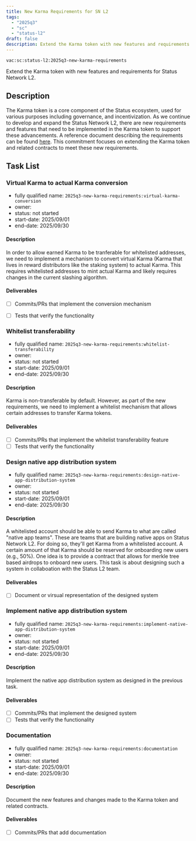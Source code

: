 ```yaml
---
title: New Karma Requirements for SN L2
tags:
  - "2025q3"
  - "sc"
  - "status-l2"
draft: false
description: Extend the Karma token with new features and requirements for Status Network L2.
---
```


`vac:sc:status-l2:2025q3-new-karma-requirements`

Extend the Karma token with new features and requirements for Status Network L2.

## Description

The Karma token is a core component of the Status ecosystem, 
used for various purposes including governance, 
and incentivization. 
As we continue to develop and expand the Status Network L2,
there are new requirements and features that need to be implemented in the Karma token to support these advancements.
A reference document describing the requirements can be found [here](https://www.notion.so/Product-Requirements-Document-PRD-Karma-Architecture-25d8f96fb65c8010aa43f867e85c8e21).
This commitment focuses on extending the Karma token and related contracts to meet these new requirements.

## Task List


### Virtual Karma to actual Karma conversion
* fully qualified name: `2025q3-new-karma-requirements:virtual-karma-conversion`
* owner: 
* status: not started
* start-date: 2025/09/01
* end-date: 2025/09/30

#### Description

In order to allow earned Karma to be tranferable for whitelisted addresses,
we need to implement a mechanism to convert virtual Karma (Karma that lives in reward distributors like the staking system) to actual Karma.
This requires whitelisted addresses to mint actual Karma and likely requires changes in the current slashing algorithm.

#### Deliverables

- [ ] Commits/PRs that implement the conversion mechanism
- [ ] Tests that verify the functionality


### Whitelist transferability
* fully qualified name: `2025q3-new-karma-requirements:whitelist-transferability`
* owner: 
* status: not started
* start-date: 2025/09/01
* end-date: 2025/09/30

#### Description

Karma is non-transferable by default.
However,
as part of the new requirements,
we need to implement a whitelist mechanism that allows certain addresses to transfer Karma tokens.

#### Deliverables

- [ ] Commits/PRs that implement the whitelist transferability feature
- [ ] Tests that verify the functionality

### Design native app distribution system 
* fully qualified name: `2025q3-new-karma-requirements:design-native-app-distribution-system`
* owner: 
* status: not started
* start-date: 2025/09/01
* end-date: 2025/09/30

#### Description

A whitelisted account should be able to send Karma to what are called "native app teams".
These are teams that are building native apps on Status Network L2.
For doing so, they'll get Karma from a whitelisted account.
A certain amount of that Karma should be reserved for onboarding new users (e.g., 50%).
One idea is to provide a contract that allows for merkle tree based airdrops to onboard new users.
This task is about designing such a system in collaboation with the Status L2 team.

#### Deliverables

- [ ] Document or virsual representation of the designed system

### Implement native app distribution system 
* fully qualified name: `2025q3-new-karma-requirements:implement-native-app-distribution-system`
* owner: 
* status: not started
* start-date: 2025/09/01
* end-date: 2025/09/30

#### Description

Implement the native app distribution system as designed in the previous task.

#### Deliverables

- [ ] Commits/PRs that implement the designed system
- [ ] Tests that verify the functionality

### Documentation
* fully qualified name: `2025q3-new-karma-requirements:documentation`
* owner: 
* status: not started
* start-date: 2025/09/01
* end-date: 2025/09/30

#### Description

Document the new features and changes made to the Karma token and related contracts.

#### Deliverables

- [ ] Commits/PRs that add documentation
